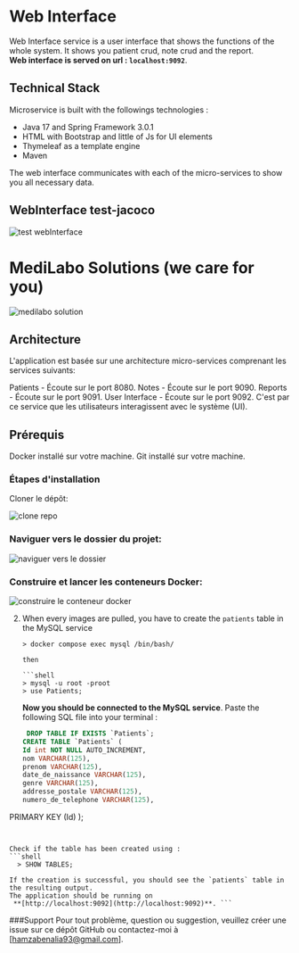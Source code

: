 # Web Interface
Web Interface service is a user interface that shows the functions of the whole system. It shows you patient crud, note crud and the report.
<br> **Web interface is served on url : `localhost:9092`**.

## Technical Stack
Microservice is built with the followings technologies :
- Java 17 and Spring Framework 3.0.1
- HTML with Bootstrap and little of Js for UI elements
- Thymeleaf as a template engine
- Maven

The web interface communicates with each of the micro-services to show you all necessary data.


## WebInterface test-jacoco


![test webInterface](https://github.com/HamzaBenalia/web-Interface-Micro-Service/assets/99022185/35a592a9-12d7-4c64-8a0d-3ec6fe093cfa)



# MediLabo Solutions (we care for you)
![medilabo solution ](https://github.com/HamzaBenalia/web-Interface-Micro-Service/assets/99022185/cd733338-b503-4d2d-bfab-ead007a29391)


## Architecture
L'application est basée sur une architecture micro-services comprenant les services suivants:

Patients - Écoute sur le port 8080.
Notes - Écoute sur le port 9090.
Reports - Écoute sur le port 9091.
User Interface - Écoute sur le port 9092. C'est par ce service que les utilisateurs interagissent avec le système (UI).


## Prérequis
Docker installé sur votre machine.
Git installé sur votre machine.

### Étapes d'installation
Cloner le dépôt:

![clone repo](https://github.com/HamzaBenalia/web-Interface-Micro-Service/assets/99022185/24a0c881-c0e0-45c1-8e8a-295f205a1d43)

### Naviguer vers le dossier du projet:

![naviguer vers le dossier ](https://github.com/HamzaBenalia/web-Interface-Micro-Service/assets/99022185/ec678bab-9e25-4433-ad58-0eea622d14eb)



### Construire et lancer les conteneurs Docker:


![construire le conteneur docker ](https://github.com/HamzaBenalia/web-Interface-Micro-Service/assets/99022185/6663e2da-8366-4385-b542-19bbf530db82)



2. When every images are pulled, you have to create the `patients` table in the MySQL service
   
    ```shell
    > docker compose exec mysql /bin/bash/
    
    then

    ```shell
    > mysql -u root -proot
    > use Patients;
    ```

    **Now you should be connected to the MySQL service**. Paste the following SQL file into your terminal : 
    ```sql
     DROP TABLE IF EXISTS `Patients`;
    CREATE TABLE `Patients` (
    Id int NOT NULL AUTO_INCREMENT,
    nom VARCHAR(125),
    prenom VARCHAR(125),
    date_de_naissance VARCHAR(125),
    genre VARCHAR(125),
    addresse_postale VARCHAR(125),
    numero_de_telephone VARCHAR(125),
  PRIMARY KEY (Id)
);
  ```
 

 Check if the table has been created using : 
 ```shell
    > SHOW TABLES;
   ```

    If the creation is successful, you should see the `patients` table in the resulting output.
    The application should be running on
     **[http://localhost:9092](http://localhost:9092)**. ```


###Support 
Pour tout problème, question ou suggestion, veuillez créer une issue sur ce dépôt GitHub ou contactez-moi à [hamzabenalia93@gmail.com].

    
